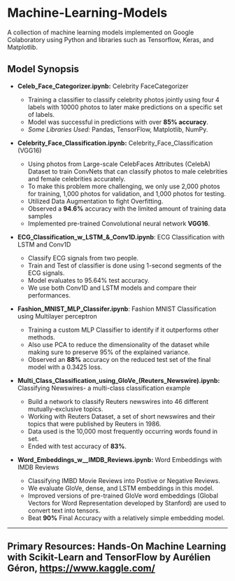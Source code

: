 # Machine-Learning-Models
A collection of machine learning models implemented on Google Colaboratory using Python and libraries such as Tensorflow, Keras, and Matplotlib.


## Model Synopsis

- **Celeb_Face_Categorizer.ipynb:** Celebrity FaceCategorizer
  - Training a classifier to classify celebrity photos jointly using four 4 labels with 10000 photos to later make predictions on a specific set of labels.
  - Model was successful in predictions with over **85% accuracy**.
  - *Some Libraries Used:* Pandas, TensorFlow, Matplotlib, NumPy.
  
- **Celebrity_Face_Classification.ipynb:** Celebrity_Face_Classification (VGG16)
  - Using photos from Large-scale CelebFaces Attributes (CelebA) Dataset to train ConvNets that can classify photos to male celebrities and female celebrities accurately.
  - To make this problem more challenging, we only use 2,000 photos for training, 1,000 photos for validation, and 1,000 photos for testing.
  - Utilized Data Augmentation to fight Overfitting.
  - Observed a **94.6%** accuracy with the limited amount of training data samples
  - Implemented pre-trained Convolutional neural network **VGG16**.
  
- **ECG_Classification_w_LSTM_&_Conv1D.ipynb**: ECG Classification with LSTM and Conv1D
  - Classify ECG signals from two people.
  - Train and Test of classifier is done using 1-second segments of the ECG signals.
  - Model evaluates to 95.64% test accuracy.
  - We use both Conv1D and LSTM models and compare their performances.
  
- **Fashion_MNIST_MLP_Classifer.ipynb**: Fashion MNIST Classification using Multilayer perceptron
  - Training a custom MLP Classifier to identify if it outperforms other methods.
  - Also use PCA to reduce the dimensionality of the dataset while making sure to preserve 95% of the explained variance.
  - Observed an **88%** accuracy on the reduced test set of the final model with a 0.3425 loss.

- **Multi_Class_Classification_using_GloVe_(Reuters_Newswire).ipynb:** Classifying Newswires- a multi-class classification example
  - Build a network to classify Reuters newswires into 46 different mutually-exclusive topics. 
  - Working with Reuters Dataset, a set of short newswires and their topics that were published by Reuters in 1986.
  - Data used is the 10,000 most frequently occurring words found in set.
  - Ended with test accuracy of **83%**.
  
- **Word_Embeddings_w__IMDB_Reviews.ipynb:** Word Embeddings with IMDB Reviews
  - Classifying IMBD Movie Reviews into Postive or Negative Reviews.
  - We evaluate GloVe, dense, and LSTM embeddings in this model.
  - Improved versions of pre-trained GloVe word embeddings (Global Vectors for Word Representation developed by Stanford) are used to convert text into tensors.
  - Beat **90%** Final Accuracy with a relatively simple embedding model.
 
 
 ---
  Primary Resources: Hands-On Machine Learning with Scikit-Learn and TensorFlow by Aurélien Géron, https://www.kaggle.com/
 ---
 
 
  

